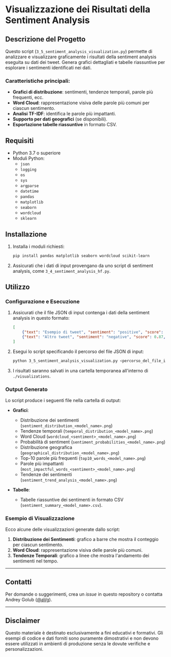 
# Visualizzazione dei Risultati della Sentiment Analysis

## Descrizione del Progetto

Questo script (`3_5_sentiment_analysis_visualization.py`) permette di analizzare e visualizzare graficamente i risultati della sentiment analysis eseguita su dati dei tweet. Genera grafici dettagliati e tabelle riassuntive per esplorare i sentimenti identificati nei dati.

### Caratteristiche principali:
- **Grafici di distribuzione**: sentimenti, tendenze temporali, parole più frequenti, ecc.
- **Word Cloud**: rappresentazione visiva delle parole più comuni per ciascun sentimento.
- **Analisi TF-IDF**: identifica le parole più impattanti.
- **Supporto per dati geografici** (se disponibili).
- **Esportazione tabelle riassuntive** in formato CSV.

## Requisiti

- Python 3.7 o superiore
- Moduli Python:
  - `json`
  - `logging`
  - `os`
  - `sys`
  - `argparse`
  - `datetime`
  - `pandas`
  - `matplotlib`
  - `seaborn`
  - `wordcloud`
  - `sklearn`

## Installazione

1. Installa i moduli richiesti:
   ```bash
   pip install pandas matplotlib seaborn wordcloud scikit-learn
   ```

2. Assicurati che i dati di input provengano da uno script di sentiment analysis, come `3_4_sentiment_analysis_hf.py`.

## Utilizzo

### Configurazione e Esecuzione

1. Assicurati che il file JSON di input contenga i dati della sentiment analysis in questo formato:
   ```json
   [
       {"text": "Esempio di tweet", "sentiment": "positive", "score": 0.95, "date": "2025-01-01"},
       {"text": "Altro tweet", "sentiment": "negative", "score": 0.87, "date": "2025-01-02"}
   ]
   ```

2. Esegui lo script specificando il percorso del file JSON di input:
   ```bash
   python 3_5_sentiment_analysis_visualization.py <percorso_del_file_input>
   ```

3. I risultati saranno salvati in una cartella temporanea all'interno di `./visualizations`.

### Output Generato

Lo script produce i seguenti file nella cartella di output:
- **Grafici**:
  - Distribuzione dei sentimenti (`sentiment_distribution_<model_name>.png`)
  - Tendenze temporali (`temporal_distribution_<model_name>.png`)
  - Word Cloud (`wordcloud_<sentiment>_<model_name>.png`)
  - Probabilità di sentiment (`sentiment_probabilities_<model_name>.png`)
  - Distribuzione geografica (`geographical_distribution_<model_name>.png`)
  - Top-10 parole più frequenti (`top10_words_<model_name>.png`)
  - Parole più impattanti (`most_impactful_words_<sentiment>_<model_name>.png`)
  - Tendenze dei sentimenti (`sentiment_trend_analysis_<model_name>.png`)
  
- **Tabelle**:
  - Tabelle riassuntive dei sentimenti in formato CSV (`sentiment_summary_<model_name>.csv`).

### Esempio di Visualizzazione

Ecco alcune delle visualizzazioni generate dallo script:
1. **Distribuzione dei Sentimenti**: grafico a barre che mostra il conteggio per ciascun sentimento.
2. **Word Cloud**: rappresentazione visiva delle parole più comuni.
3. **Tendenze Temporali**: grafico a linee che mostra l'andamento dei sentimenti nel tempo.

---
## Contatti

Per domande o suggerimenti, crea un *issue* in questo repository o contatta Andrey Golub ([@aVg](https://www.linkedin.com/in/andreygolub/)).

---

## Disclaimer

Questo materiale è destinato esclusivamente a fini educativi e formativi. Gli esempi di codice e dati forniti sono puramente dimostrativi e non devono essere utilizzati in ambienti di produzione senza le dovute verifiche e personalizzazioni.
